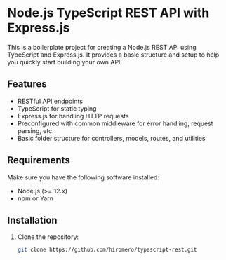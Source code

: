 # Node.js TypeScript REST API with Express.js

This is a boilerplate project for creating a Node.js REST API using TypeScript and Express.js. It provides a basic structure and setup to help you quickly start building your own API.

## Features

- RESTful API endpoints
- TypeScript for static typing
- Express.js for handling HTTP requests
- Preconfigured with common middleware for error handling, request parsing, etc.
- Basic folder structure for controllers, models, routes, and utilities

## Requirements

Make sure you have the following software installed:

- Node.js (>= 12.x)
- npm or Yarn

## Installation

1. Clone the repository:

   ```bash
   git clone https://github.com/hiromero/typescript-rest.git
   ```
